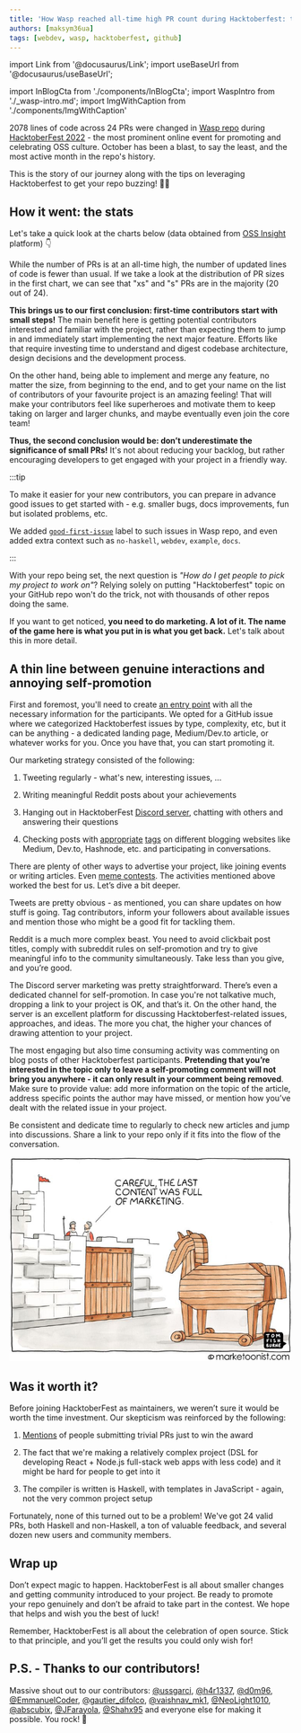 ```yaml
---
title: 'How Wasp reached all-time high PR count during Hacktoberfest: tips for OSS maintainers'
authors: [maksym36ua]
tags: [webdev, wasp, hacktoberfest, github]
---
```


import Link from '@docusaurus/Link';
import useBaseUrl from '@docusaurus/useBaseUrl';

import InBlogCta from './components/InBlogCta';
import WaspIntro from './_wasp-intro.md';
import ImgWithCaption from './components/ImgWithCaption'

2078 lines of code across 24 PRs were changed in [Wasp repo](https://github.com/wasp-lang/wasp) during [HacktoberFest 2022](https://hacktoberfest.com/) - the most prominent online event for promoting and celebrating OSS culture. October has been a blast, to say the least, and the most active month in the repo's history.

This is the story of our journey along with the tips on leveraging Hacktoberfest to get your repo buzzing! 🐝🐝

<!--truncate-->

## How it went: the stats

Let's take a quick look at the charts below (data obtained from [OSS Insight](https://ossinsight.io/analyze/wasp-lang/wasp) platform) 👇

<ImgWithCaption alt="PR history" source="img/hacktoberfest-wrap-up/pr-history.png" caption="24 contributor PRs in Oct, an all-time high!" />

<ImgWithCaption alt="Lines of code changes" source="img/hacktoberfest-wrap-up/code-lines-history.png" caption="On the other hand, number of changed LoC isn't that huge" />

While the number of PRs is at an all-time high, the number of updated lines of code is fewer than usual. If we take a look at the distribution of PR sizes in the first chart, we can see that "xs" and "s" PRs are in the majority (20 out of 24).

**This brings us to our first conclusion: first-time contributors start with small steps!** The main benefit here is getting potential contributors interested and familiar with the project, rather than expecting them to jump in and
immediately start implementing the next major feature. Efforts like that require investing time to understand and digest codebase architecture, design decisions and the development process.

On the other hand, being able to implement and merge any feature, no matter the size, from beginning to the end, and to get your name on the list of contributors of your favourite project is an amazing feeling! That will make your contributors feel like superheroes and motivate them to keep taking on larger and larger chunks, and maybe eventually even join the core team!

**Thus, the second conclusion would be: don’t underestimate the significance of small PRs!** It's not about reducing your backlog, but rather encouraging developers to get engaged with your project in a friendly way.

:::tip

To make it easier for your new contributors, you can prepare in advance good issues to get started with - e.g. smaller bugs, docs improvements, fun but isolated problems, etc.

We added [`good-first-issue`](https://github.com/wasp-lang/wasp/issues?q=is%3Aissue+is%3Aopen+label%3A%22good+first+issue%22) label to such issues in Wasp repo, and even added extra context such as `no-haskell`, `webdev`, `example`, `docs`.

:::

With your repo being set, the next question is _"How do I get people to pick my project to work on"_? Relying solely
on putting "Hacktoberfest" topic on your GitHub repo won't do the trick, not with thousands of other repos doing the same.

If you want to get noticed, **you need to do marketing. A lot of it. The name of the game here is what you put in is what you get back.** Let's talk about this in more detail.

## A thin line between genuine interactions and annoying self-promotion

First and foremost, you'll need to create [an entry point](https://github.com/wasp-lang/wasp/issues/735) with all the necessary information for the participants. We opted for a GitHub issue where we categorized Hacktoberfest issues by type, complexity, etc, but it can be anything - a dedicated landing page, Medium/Dev.to article, or whatever works for you. Once you have that, you can start promoting it.

<ImgWithCaption alt="Hacktoberfest entry point - gh issue" source="img/hacktoberfest-wrap-up/hf-gh-entry-point.png" caption="Our entry point for Hacktoberfest" />

Our marketing strategy consisted of the following:

1. Tweeting regularly - what's new, interesting issues, ...

2. Writing meaningful Reddit posts about your achievements

3. Hanging out in HacktoberFest [Discord server](https://discord.com/invite/hacktoberfest), chatting with others and answering their questions

4. Checking posts with [appropriate](https://dev.to/t/hacktoberfest) [tags](https://medium.com/tag/hacktoberfest2022) on different blogging websites like Medium, Dev.to, Hashnode, etc. and participating in conversations.

There are plenty of other ways to advertise your project, like joining events or writing articles. Even [meme contests](https://github.com/dailydotdev/memetoberfest). The activities mentioned above worked the best for us. Let’s dive a bit deeper.

Tweets are pretty obvious - as mentioned, you can share updates on how stuff is going. Tag contributors, inform your followers about available issues and mention those who might be a good fit for tackling them.

Reddit is a much more complex beast. You need to avoid clickbait post titles, comply with subreddit rules on self-promotion and try to give meaningful info to the community simultaneously. Take less than you give, and you’re good.

<ImgWithCaption alt="posting on reddit" source="img/hacktoberfest-wrap-up/oss-reddit-post.png" caption="How posting on Reddit feels" />

The Discord server marketing was pretty straightforward. There’s even a dedicated channel for self-promotion. In case you're not talkative much, dropping a link to your project is OK, and that’s it. On the other hand, the server is an excellent platform for discussing Hacktoberfest-related issues, approaches, and ideas. The more you chat, the higher your chances of drawing attention to your project.

The most engaging but also time consuming activity was commenting on blog posts of other Hacktoberfest participants. **Pretending that you’re interested in the topic only to leave a self-promoting comment will not bring you anywhere - it can only result in your comment being removed**. Make sure to provide value: add more information on the topic of the article, address specific points the author may have missed, or mention how you’ve dealt with the related issue in your project.

Be consistent and dedicate time to regularly to check new articles and jump into discussions. Share a link to your repo only if it fits into the flow of the conversation.

![Content marketing in a nutshell](../static/img/hacktoberfest-wrap-up/content-marketing-in-a-nutshell.png)

## Was it worth it?

Before joining HacktoberFest as maintainers, we weren’t sure it would be worth the time investment. Our skepticism was reinforced by the following:

1. [Mentions](https://www.reddit.com/r/developersIndia/comments/xvynx9/hacktoberfest_is_ruining_opensource/) of people submitting trivial PRs just to win the award

2. The fact that we're making a relatively complex project (DSL for developing React + Node.js full-stack web apps with less code) and it might be hard for people to get into it

3. The compiler is written is Haskell, with templates in JavaScript - again, not the very common project setup

Fortunately, none of this turned out to be a problem! We've got 24 valid PRs, both Haskell and non-Haskell, a ton of valuable feedback, and several dozen new users and community members.

## Wrap up

Don’t expect magic to happen. HacktoberFest is all about smaller changes and getting community introduced to your project. Be ready to promote your repo genuinely and don’t be afraid to take part in the contest. We hope that helps and wish you the best of luck!

Remember, HacktoberFest is all about the celebration of open source. Stick to that principle, and you’ll get the results you could only wish for!

## P.S. - Thanks to our contributors!

Massive shout out to our contributors: [@ussgarci](https://twitter.com/ussgarci), [@h4r1337](https://twitter.com/h4r1337), [@d0m96](https://twitter.com/d0m96), [@EmmanuelCoder](https://twitter.com/EmmanuelCoder), [@gautier\_difolco](https://twitter.com/gautier_difolco), [@vaishnav\_mk1](https://twitter.com/vaishnav_mk1), [@NeoLight1010](https://twitter.com/NeoLight1010), [@abscubix](https://twitter.com/abscubix), [@JFarayola](https://twitter.com/JFarayola), [@Shahx95](https://twitter.com/Shahx95) and everyone else for making it possible. You rock! 🤘
